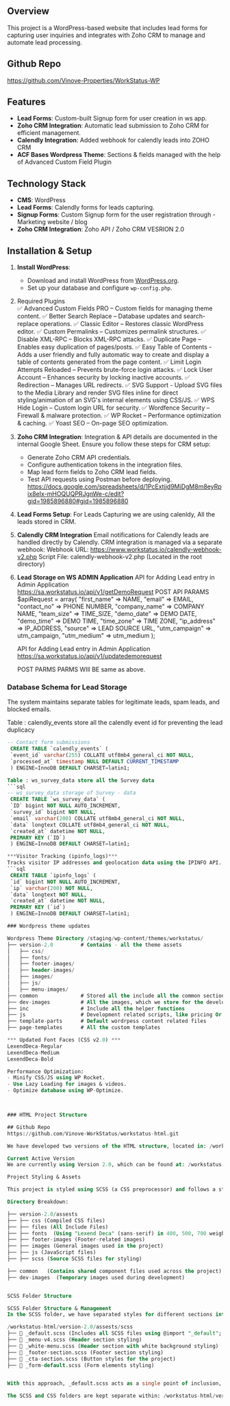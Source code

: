 ## Overview
This project is a WordPress-based website that includes lead forms for capturing user inquiries and integrates with Zoho CRM to manage and automate lead processing.

## Github Repo
https://github.com/Vinove-Properties/WorkStatus-WP

## Features
- **Lead Forms**: Custom-built Signup form for user creation in ws app.
- **Zoho CRM Integration**: Automatic lead submission to Zoho CRM for efficient management.
- **Calendly Integration**: Added webhook for calendly leads into ZOHO CRM
- **ACF Bases Wordpress Theme**: Sections & fields managed with the help of Advanced Custom Field Plugin

## Technology Stack
- **CMS**: WordPress
- **Lead Forms**: Calendly forms for leads capturing.
- **Signup Forms**: Custom Signup form for the user registration through - Marketing website / blog
- **Zoho CRM Integration**: Zoho API / Zoho CRM VESRION 2.0

## Installation & Setup
1. **Install WordPress**:
   - Download and install WordPress from [WordPress.org](https://wordpress.org/).
   - Set up your database and configure `wp-config.php`.

2. Required Plugins   
   ✅ Advanced Custom Fields PRO – Custom fields for managing theme content.
   ✅ Better Search Replace – Database updates and search-replace operations.
   ✅ Classic Editor – Restores classic WordPress editor.
   ✅ Custom Permalinks – Customizes permalink structures.
   ✅ Disable XML-RPC – Blocks XML-RPC attacks.
   ✅ Duplicate Page – Enables easy duplication of pages/posts.
   ✅ Easy Table of Contents - Adds a user friendly and fully automatic way to create and display a table of contents generated from the page content.
   ✅ Limit Login Attempts Reloaded – Prevents brute-force login attacks.
   ✅ Lock User Account – Enhances security by locking inactive accounts.
   ✅ Redirection – Manages URL redirects.
   ✅ SVG Support - Upload SVG files to the Media Library and render SVG files inline for direct styling/animation of an SVG's internal elements using CSS/JS.
   ✅ WPS Hide Login – Custom login URL for security.
   ✅ Wordfence Security – Firewall & malware protection.
   ✅ WP Rocket – Performance optimization & caching.
   ✅ Yoast SEO – On-page SEO optimization.

3. **Zoho CRM Integration**:
   Integration & API details are documented in the internal Google Sheet. Ensure you follow these steps for CRM setup:
   - Generate Zoho CRM API credentials.
   - Configure authentication tokens in the integration files.
   - Map lead form fields to Zoho CRM lead fields.
   - Test API requests using Postman before deploying.
   https://docs.google.com/spreadsheets/d/1PcExtjjd9MiDgM8m8eyRpix8eIx-mHOQUQPRJgnWe-c/edit?gid=1985896880#gid=1985896880


4. **Lead Forms Setup**:
   For Leads Capturing we are using calenldy, All the leads stored in CRM.
   

5. **Calendly CRM Integration**
   Email notifications for Calendly leads are handled directly by Calendly.
   CRM integration is managed via a separate webhook:
   Webhook URL: https://www.workstatus.io/calendly-webhook-v2.php
   Script File: calendly-webhook-v2.php (Located in the root directory)

6. **Lead Storage on WS ADMIN Application**
    API for Adding Lead entry in Admin Application     
    https://sa.workstatus.io/api/v1/getDemoRequest
    POST API PARAMS
    $apiRequest = array(
        "first_name"    => NAME,
        "email"         => EMAIL,
        "contact_no"    => PHONE NUMBER,
        "company_name"  => COMPANY NAME,
        "team_size"     => TIME_SIZE,
        "demo_date"     => DEMO DATE,
        "demo_time"     => DEMO TIME,
        "time_zone"     => TIME ZONE,
        "ip_address"    => IP_ADDRESS,
        "source"        => LEAD SOURCE URL,
        "utm_campaign"  => utm_campaign,
        "utm_medium"    => utm_medium
    );

    API for Adding Lead entry in Admin Application     
    https://sa.workstatus.io/api/v1/updatedemorequest

    POST PARMS PARMS WIll BE same as above.

### Database Schema for Lead Storage
   The system maintains separate tables for legitimate leads, spam leads, and blocked emails.

   Table : calendly_events store all the calendly event id for preventing the lead duplicacy
   ```sql
   -- Contact form submissions
    CREATE TABLE `calendly_events` (
    `event_id` varchar(255) COLLATE utf8mb4_general_ci NOT NULL,
    `processed_at` timestamp NULL DEFAULT CURRENT_TIMESTAMP
    ) ENGINE=InnoDB DEFAULT CHARSET=latin1;

   Table : ws_survey_data store all the Survey data
   ```sql
   -- ws_survey_data storage of Survey - data 
    CREATE TABLE `ws_survey_data` (
    `ID` bigint NOT NULL AUTO_INCREMENT,
    `survey_id` bigint NOT NULL,
    `email` varchar(200) COLLATE utf8mb4_general_ci NOT NULL,
    `data` longtext COLLATE utf8mb4_general_ci NOT NULL,
    `created_at` datetime NOT NULL,
    PRIMARY KEY (`ID`)
    ) ENGINE=InnoDB DEFAULT CHARSET=latin1;

   ***Visitor Tracking (ipinfo_logs)***
   Tracks visitor IP addresses and geolocation data using the IPINFO API.
   ```sql
    CREATE TABLE `ipinfo_logs` (
    `id` bigint NOT NULL AUTO_INCREMENT,
    `ip` varchar(200) NOT NULL,
    `data` longtext NOT NULL,
    `created_at` datetime NOT NULL,
    PRIMARY KEY (`id`)
    ) ENGINE=InnoDB DEFAULT CHARSET=latin1;

### Wordpress theme updates

Wordpress Theme Directory /staging/wp-content/themes/workstatus/
├── version-2.0         # Contains - all the theme assets
│   ├── css/
│   ├── fonts/
│   ├── footer-images/
│   ├── header-images/
│   ├── images/
│   ├── js/
│   ├── menu-images/
├── common              # Stored all the include all the common section file
├── dev-images          # All the images, which we store for the development process
├── inc                 # Include all the helper functions
├── js                  # Development related scripts, like pricing Or calculators
├── template-parts      # Default wordrpess content related files
├── page-templates      # All the custom templates

*** Updated Font Faces (CSS v2.0) ***
LexendDeca-Regular
LexendDeca-Medium
LexendDeca-Bold

Performance Optimization:
- Minify CSS/JS using WP Rocket.
- Use Lazy Loading for images & videos.
- Optimize database using WP-Optimize.



### HTML Project Structure

## Github Repo
https://github.com/Vinove-WorkStatus/workstatus-html.git

We have developed two versions of the HTML structure, located in: /workstatus-html

Current Active Version
We are currently using Version 2.0, which can be found at: /workstatus-html/version-2.0 

Project Styling & Assets

This project is styled using SCSS (a CSS preprocessor) and follows a structured asset management approach. All related files are stored in: /workstatus-html/version-2.0/assests

Directory Breakdown:

├── version-2.0/assests
├── ├── css (Compiled CSS files)
├── ├── files (All Include Files)
├── ├── fonts  (Using "Lexend Deca" (sans-serif) in 400, 500, 700 weights)
├── ├── footer-images (Footer-related images)
├── ├── images (General images used in the project)
├── ├── js (JavaScript files)
├── ├── scss (Source SCSS files for styling)

├── common   (Contains shared component files used across the project)
├── dev-images  (Temporary images used during development)


SCSS Folder Structure

SCSS Folder Structure & Management
In the SCSS folder, we have separated styles for different sections into individual SCSS files for better organization. Instead of manually importing each file, we manage styles using a centralized _default.scss file.

/workstatus-html/version-2.0/assests/scss
├── 📄 _default.scss (Includes all SCSS files using @import "_default"; to centralize imports)
├── 📄 _menu-v4.scss (Header section styling)
├── 📄 _white-menu.scss (Header section with white background styling)
├── 📄 _footer-section.scss (Footer section styling)
├── 📄 _cta-section.scss (Button styles for the project)
├── 📄 _form-default.scss (Form elements styling)


With this approach, _default.scss acts as a single point of inclusion, allowing us to maintain modularity and streamline SCSS file management

The SCSS and CSS folders are kept separate within: /workstatus-html/version-2.0/assests. For compiling SCSS into CSS, we use the Koala App.